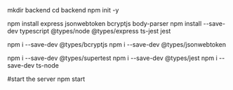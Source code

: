 
mkdir backend
cd backend
npm init -y

npm install express jsonwebtoken bcryptjs body-parser
npm install --save-dev typescript @types/node @types/express ts-jest jest

npm i --save-dev @types/bcryptjs
npm i --save-dev @types/jsonwebtoken

npm i --save-dev @types/supertest
npm i --save-dev @types/jest
npm i --save-dev ts-node


#start the server
npm start
